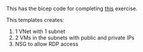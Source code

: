 This has the bicep code for completing [this](https://learn.microsoft.com/en-in/training/modules/configure-virtual-machine-backups/11-simulation-machine-backups) exercise.

This templates creates:
1. 1 VNet with 1 subnet
2. 2 VMs in the subnets with public and private IPs
3. NSG to allow RDP access